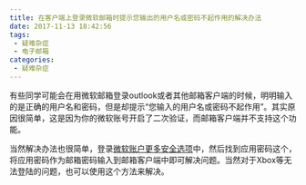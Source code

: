 ```yaml
---
title: 在客户端上登录微软邮箱时提示您输出的用户名或密码不起作用的解决办法
date: 2017-11-13 18:42:56
tags:
 - 疑难杂症
 - 电子邮箱
categories:
 - 疑难杂症
---
```


有些同学可能会在用微软邮箱登录outlook或者其他邮箱客户端的时候，明明输入的是正确的用户名和密码，但是却提示“您输入的用户名或密码不起作用”。其实原因很简单，这是因为你的微软账号开启了二次验证，而邮箱客户端并不支持这个功能。

当然解决办法也很简单，登录[微软账户更多安全选项](https://account.live.com/proofs/Manage/additional)中，然后找到应用密码这个，将应用密码作为邮箱密码输入到邮箱客户端中即可解决问题。当然对于Xbox等无法登陆的问题，也可以使用这个方法来解决。